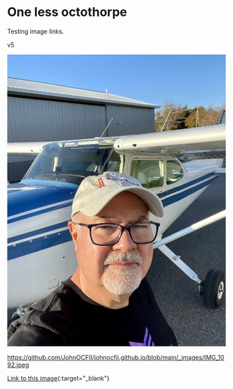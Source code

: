 # One less octothorpe

Testing image links.

v5

![Me and N54589](/_images/IMG_1092.jpeg)

https://github.com/JohnOCFII/johnocfii.github.io/blob/main/_images/IMG_1092.jpeg

[Link to this image](https://github.com/JohnOCFII/johnocfii.github.io/blob/main/_images/IMG_1092.jpeg){:target="_blank"}
